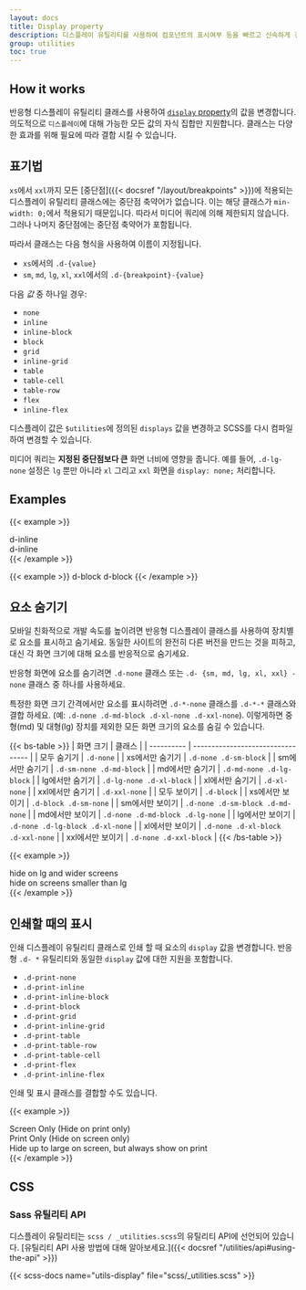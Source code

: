 ```yaml
---
layout: docs
title: Display property
description: 디스플레이 유틸리티를 사용하여 컴포넌트의 표시여부 등을 빠르고 신속하게 전환 할 수 있습니다. 인쇄시 표시를 제어하기 위한 일부 추가 기능뿐만 아니라 더 일반적인 값에 대한 지원도 포함 됩니다.
group: utilities
toc: true
---
```


## How it works

반응형 디스플레이 유틸리티 클래스를 사용하여 [`display` property](https://developer.mozilla.org/en-US/docs/Web/CSS/display)의 값을 변경합니다. 의도적으로 `디스플레이`에 대해 가능한 모든 값의 자식 집합만 지원합니다. 클래스는 다양한 효과를 위해 필요에 따라 결합 시킬 수 있습니다.

## 표기법

`xs`에서 `xxl`까지 모든 [중단점]({{< docsref "/layout/breakpoints" >}})에 적용되는 디스플레이 유틸리티 클래스에는 중단점 축약어가 없습니다. 이는 해당 클래스가 `min-width: 0;`에서 적용되기 때문입니다. 따라서 미디어 쿼리에 의해 제한되지 않습니다. 그러나 나머지 중단점에는 중단점 축약어가 포함됩니다.

따라서 클래스는 다음 형식을 사용하여 이름이 지정됩니다.

- `xs`에서의 `.d-{value}`
- `sm`, `md`, `lg`, `xl`, `xxl`에서의 `.d-{breakpoint}-{value}`

다음 *값* 중 하나일 경우:

- `none`
- `inline`
- `inline-block`
- `block`
- `grid`
- `inline-grid`
- `table`
- `table-cell`
- `table-row`
- `flex`
- `inline-flex`

디스플레이 값은 `$utilities`에 정의된 `displays` 값을 변경하고 SCSS를 다시 컴파일하여 변경할 수 있습니다.

미디어 쿼리는 **지정된 중단점보다 큰** 화면 너비에 영향을 줍니다. 예를 들어, `.d-lg-none` 설정은 `lg` 뿐만 아니라 `xl` 그리고 `xxl` 화면을 `display: none;` 처리합니다.

## Examples

{{< example >}}
<div class="d-inline p-2 text-bg-primary">d-inline</div>
<div class="d-inline p-2 text-bg-dark">d-inline</div>
{{< /example >}}

{{< example >}}
<span class="d-block p-2 text-bg-primary">d-block</span>
<span class="d-block p-2 text-bg-dark">d-block</span>
{{< /example >}}

## 요소 숨기기

모바일 친화적으로 개발 속도를 높이려면 반응형 디스플레이 클래스를 사용하여 장치별로 요소를 표시하고 숨기세요. 동일한 사이트의 완전히 다른 버전을 만드는 것을 피하고, 대신 각 화면 크기에 대해 요소를 반응적으로 숨기세요.

반응형 화면에 요소를 숨기려면 `.d-none` 클래스 또는 `.d- {sm, md, lg, xl, xxl} -none` 클래스 중 하나를 사용하세요.

특정한 화면 크기 간격에서만 요소를 표시하려면 `.d-*-none` 클래스를 `.d-*-*` 클래스와 결합 하세요. (예: `.d-none .d-md-block .d-xl-none .d-xxl-none`). 이렇게하면 중형(md) 및 대형(lg) 장치를 제외한 모든 화면 크기의 요소를 숨길 수 있습니다.

{{< bs-table >}}
| 화면 크기      | 클래스                               |
| ---------- | --------------------------------- |
| 모두 숨기기     | `.d-none`                         |
| xs에서만 숨기기  | `.d-none .d-sm-block`             |
| sm에서만 숨기기  | `.d-sm-none .d-md-block`          |
| md에서만 숨기기  | `.d-md-none .d-lg-block`          |
| lg에서만 숨기기  | `.d-lg-none .d-xl-block`          |
| xl에서만 숨기기  | `.d-xl-none`                      |
| xxl에서만 숨기기 | `.d-xxl-none`                     |
| 모두 보이기     | `.d-block`                        |
| xs에서만 보이기  | `.d-block .d-sm-none`             |
| sm에서만 보이기  | `.d-none .d-sm-block .d-md-none`  |
| md에서만 보이기  | `.d-none .d-md-block .d-lg-none`  |
| lg에서만 보이기  | `.d-none .d-lg-block .d-xl-none`  |
| xl에서만 보이기  | `.d-none .d-xl-block .d-xxl-none` |
| xxl에서만 보이기 | `.d-none .d-xxl-block`            |
{{< /bs-table >}}

{{< example >}}
<div class="d-lg-none">hide on lg and wider screens</div>
<div class="d-none d-lg-block">hide on screens smaller than lg</div>
{{< /example >}}

## 인쇄할 때의 표시

인쇄 디스플레이 유틸리티 클래스로 인쇄 할 때 요소의 `display` 값을 변경합니다. 반응형 `.d- *` 유틸리티와 동일한 `display` 값에 대한 지원을 포함합니다.

- `.d-print-none`
- `.d-print-inline`
- `.d-print-inline-block`
- `.d-print-block`
- `.d-print-grid`
- `.d-print-inline-grid`
- `.d-print-table`
- `.d-print-table-row`
- `.d-print-table-cell`
- `.d-print-flex`
- `.d-print-inline-flex`

인쇄 및 표시 클래스를 결합할 수도 있습니다.

{{< example >}}
<div class="d-print-none">Screen Only (Hide on print only)</div>
<div class="d-none d-print-block">Print Only (Hide on screen only)</div>
<div class="d-none d-lg-block d-print-block">Hide up to large on screen, but always show on print</div>
{{< /example >}}

## CSS

### Sass 유틸리티 API

디스플레이 유틸리티는 `scss / _utilities.scss`의 유틸리티 API에 선언되어 있습니다. [유틸리티 API 사용 방법에 대해 알아보세요.]({{< docsref "/utilities/api#using-the-api" >}})

{{< scss-docs name="utils-display" file="scss/_utilities.scss" >}}
